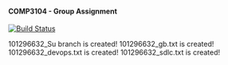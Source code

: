 #### COMP3104 - Group Assignment

[![Build Status](https://app.travis-ci.com/susuayeaung/COMP3104_Group_Assignment.svg?branch=main)](https://app.travis-ci.com/susuayeaung/COMP3104_Group_Assignment)

101296632_Su branch is created!
101296632_gb.txt is created!
101296632_devops.txt is created!
101296632_sdlc.txt is created!
